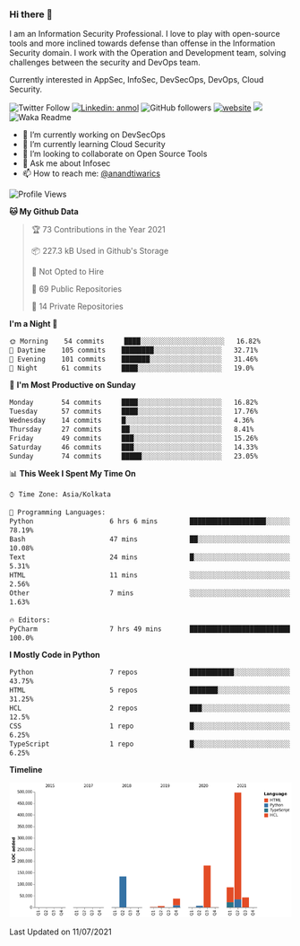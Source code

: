 ### Hi there 👋

I am an Information Security Professional. I love to play with open-source tools and more inclined towards defense than offense in the Information Security domain. I work with the Operation and Development team, solving challenges between the security and DevOps team.

Currently interested in AppSec, InfoSec, DevSecOps, DevOps, Cloud Security.

![Twitter Follow](https://img.shields.io/twitter/follow/anandtiwarics?label=Follow)
[![Linkedin: anmol](https://img.shields.io/badge/-anand-blue?style=flat-square&logo=Linkedin&logoColor=white&link=https://www.linkedin.com/in/anandsundartiwari/)](https://www.linkedin.com/in/anandsundartiwari/)
![GitHub followers](https://img.shields.io/github/followers/anandtiwarics?label=Follow&style=social)
[![website](https://img.shields.io/badge/Website-46a2f1.svg?&style=flat-square&logo=Google-Chrome&logoColor=white&link=https://anandtiwari.info/)](https://anandtiwari.info/)
![](https://visitor-badge.glitch.me/badge?page_id=anandtiwiarcs.anandtiwarics)
![Waka Readme](https://github.com/anandtiwarics/anandtiwarics/workflows/Waka%20Readme/badge.svg)

- 🔭 I’m currently working on DevSecOps 
- 🌱 I’m currently learning Cloud Security
- 👯 I’m looking to collaborate on Open Source Tools
- 💬 Ask me about Infosec
- 📫 How to reach me: [@anandtiwarics](https://twitter.com/anandtiwarics)

<!--
**anandtiwarics/anandtiwarics** is a ✨ _special_ ✨ repository because its `README.md` (this file) appears on your GitHub profile.

Here are some ideas to get you started:

- 🔭 I’m currently working on ...
- 🌱 I’m currently learning ...
- 👯 I’m looking to collaborate on ...
- 🤔 I’m looking for help with ...
- 💬 Ask me about ...
- 📫 How to reach me: ...
- 😄 Pronouns: ...
- ⚡ Fun fact: ...
-->

<!--START_SECTION:waka-->
![Profile Views](http://img.shields.io/badge/Profile%20Views-0-blue)

**🐱 My Github Data** 

> 🏆 73 Contributions in the Year 2021
 > 
> 📦 227.3 kB Used in Github's Storage 
 > 
> 🚫 Not Opted to Hire
 > 
> 📜 69 Public Repositories 
 > 
> 🔑 14 Private Repositories  
 > 
**I'm a Night 🦉** 

```text
🌞 Morning    54 commits     ████░░░░░░░░░░░░░░░░░░░░░   16.82% 
🌆 Daytime    105 commits    ████████░░░░░░░░░░░░░░░░░   32.71% 
🌃 Evening    101 commits    ███████░░░░░░░░░░░░░░░░░░   31.46% 
🌙 Night      61 commits     ████░░░░░░░░░░░░░░░░░░░░░   19.0%

```
📅 **I'm Most Productive on Sunday** 

```text
Monday       54 commits     ████░░░░░░░░░░░░░░░░░░░░░   16.82% 
Tuesday      57 commits     ████░░░░░░░░░░░░░░░░░░░░░   17.76% 
Wednesday    14 commits     █░░░░░░░░░░░░░░░░░░░░░░░░   4.36% 
Thursday     27 commits     ██░░░░░░░░░░░░░░░░░░░░░░░   8.41% 
Friday       49 commits     ███░░░░░░░░░░░░░░░░░░░░░░   15.26% 
Saturday     46 commits     ███░░░░░░░░░░░░░░░░░░░░░░   14.33% 
Sunday       74 commits     █████░░░░░░░░░░░░░░░░░░░░   23.05%

```


📊 **This Week I Spent My Time On** 

```text
⌚︎ Time Zone: Asia/Kolkata

💬 Programming Languages: 
Python                   6 hrs 6 mins        ███████████████████░░░░░░   78.19% 
Bash                     47 mins             ██░░░░░░░░░░░░░░░░░░░░░░░   10.08% 
Text                     24 mins             █░░░░░░░░░░░░░░░░░░░░░░░░   5.31% 
HTML                     11 mins             ░░░░░░░░░░░░░░░░░░░░░░░░░   2.56% 
Other                    7 mins              ░░░░░░░░░░░░░░░░░░░░░░░░░   1.63%

🔥 Editors: 
PyCharm                  7 hrs 49 mins       █████████████████████████   100.0%

```

**I Mostly Code in Python** 

```text
Python                   7 repos             ███████████░░░░░░░░░░░░░░   43.75% 
HTML                     5 repos             ███████░░░░░░░░░░░░░░░░░░   31.25% 
HCL                      2 repos             ███░░░░░░░░░░░░░░░░░░░░░░   12.5% 
CSS                      1 repo              █░░░░░░░░░░░░░░░░░░░░░░░░   6.25% 
TypeScript               1 repo              █░░░░░░░░░░░░░░░░░░░░░░░░   6.25%

```


**Timeline**

![Chart not found](https://raw.githubusercontent.com/anandtiwarics/anandtiwarics/master/charts/bar_graph.png) 


 Last Updated on 11/07/2021
<!--END_SECTION:waka-->
